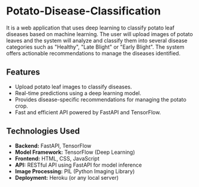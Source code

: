 # Potato-Disease-Classification

It is a web application that uses deep learning to classify potato leaf diseases based on machine learning. The user will upload images of potato leaves and the system will analyze and classify them into several disease categories such as "Healthy", "Late Blight" or "Early Blight". The system offers actionable recommendations to manage the diseases identified.

## Features
- Upload potato leaf images to classify diseases.
- Real-time predictions using a deep learning model.
- Provides disease-specific recommendations for managing the potato crop.
- Fast and efficient API powered by FastAPI and TensorFlow.

## Technologies Used
- **Backend:** FastAPI, TensorFlow
- **Model Framework:** TensorFlow (Deep Learning)
- **Frontend:** HTML, CSS, JavaScript
- **API:** RESTful API using FastAPI for model inference
- **Image Processing:** PIL (Python Imaging Library)
- **Deployment:** Heroku (or any local server)

